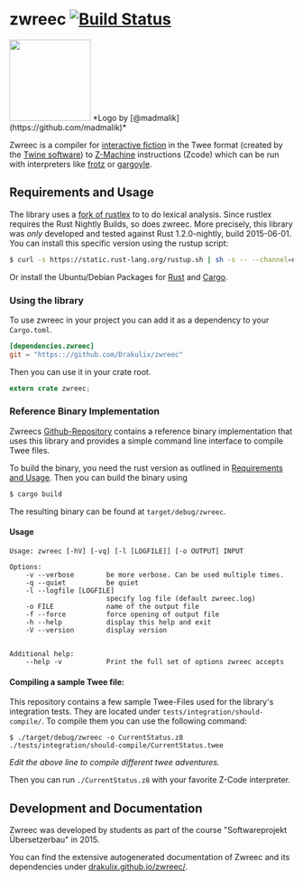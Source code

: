 # zwreec [![Build Status](https://travis-ci.org/Drakulix/zwreec.svg?branch=master)](https://travis-ci.org/Drakulix/zwreec)

<img width=144px src="https://dl.dropboxusercontent.com/u/70410095/zwreec/logo.png">
*Logo by [@madmalik](https://github.com/madmalik)*

Zwreec is a compiler for [interactive fiction](http://en.wikipedia.org/wiki/Interactive_fiction) in the Twee format (created by the [Twine software](http://en.wikipedia.org/wiki/Twine_(software))) to [Z-Machine](http://en.wikipedia.org/wiki/Z-machine) instructions (Zcode) which can be run with interpreters like [frotz](http://frotz.sourceforge.net) or [gargoyle](http://ccxvii.net/gargoyle/).

## Requirements and Usage

The library uses a [fork of rustlex](https://github.com/Farthen/rustlex) to to do lexical analysis. Since rustlex requires the Rust Nightly Builds, so does zwreec. More precisely, this library was *only* developed and tested against Rust 1.2.0-nightly, build 2015-06-01. You can install this specific version using the rustup script:

```sh
$ curl -s https://static.rust-lang.org/rustup.sh | sh -s -- --channel=nightly --date=2015-06-02
```

Or install the Ubuntu/Debian Packages for [Rust](http://ppa.launchpad.net/hansjorg/rust/ubuntu/pool/main/r/rust-nightly/) and [Cargo](http://ppa.launchpad.net/hansjorg/rust/ubuntu/pool/main/c/cargo-nightly/).

### Using the library 

To use zwreec in your project you can add it as a dependency to your `Cargo.toml`.

```toml
[dependencies.zwreec]
git = "https:://github.com/Drakulix/zwreec"
```

Then you can use it in your crate root.

```rust
extern crate zwreec;
```

### Reference Binary Implementation

Zwreecs [Github-Repository](https://github.com/Drakulix/zwreec) contains a 
reference binary implementation that uses this library and provides a simple 
command line interface to compile Twee files.

To build the binary, you need the rust version as outlined in [Requirements and
Usage](#requirements-and-usage). Then you can build the binary using

```sh
$ cargo build
```

The resulting binary can be found at `target/debug/zwreec`. 

#### Usage

```
Usage: zwreec [-hV] [-vq] [-l [LOGFILE]] [-o OUTPUT] INPUT

Options:
    -v --verbose        be more verbose. Can be used multiple times.
    -q --quiet          be quiet
    -l --logfile [LOGFILE]
                        specify log file (default zwreec.log)
    -o FILE             name of the output file
    -f --force          force opening of output file
    -h --help           display this help and exit
    -V --version        display version


Additional help:
    --help -v           Print the full set of options zwreec accepts
```

#### Compiling a sample Twee file:

This repository contains a few sample Twee-Files used for the library's integration tests. They are located under `tests/integration/should-compile/`. To compile them you can use the following command:

```
$ ./target/debug/zwreec -o CurrentStatus.z8 ./tests/integration/should-compile/CurrentStatus.twee
```

_Edit the above line to compile different twee adventures._

Then you can run `./CurrentStatus.z8` with your favorite Z-Code interpreter.


## Development and Documentation

Zwreec was developed by students as part of the course "Softwareprojekt Übersetzerbau" in 2015. 

You can find the extensive autogenerated documentation of Zwreec and its dependencies under [drakulix.github.io/zwreec/](https://drakulix.github.io/zwreec/).
